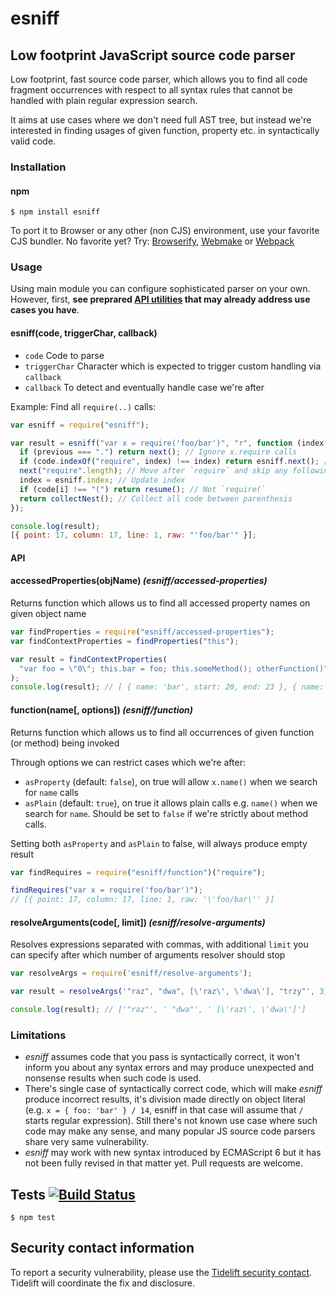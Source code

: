 # esniff

## Low footprint JavaScript source code parser

Low footprint, fast source code parser, which allows you to find all code fragment occurrences with respect to all syntax rules that cannot be handled with plain regular expression search.

It aims at use cases where we don't need full AST tree, but instead we're interested in finding usages of given function, property etc. in syntactically valid code.

### Installation

#### npm

    $ npm install esniff

To port it to Browser or any other (non CJS) environment, use your favorite CJS bundler. No favorite yet? Try: [Browserify](http://browserify.org/), [Webmake](https://github.com/medikoo/modules-webmake) or [Webpack](http://webpack.github.io/)

### Usage

Using main module you can configure sophisticated parser on your own. However, first, **see preprared [API utilities](#API) that may already address use cases you have**.

#### esniff(code, triggerChar, callback)

- `code` Code to parse
- `triggerChar` Character which is expected to trigger custom handling via `callback`
- `callback` To detect and eventually handle case we're after

Example: Find all `require(..)` calls:

```javascript
var esniff = require("esniff");

var result = esniff("var x = require('foo/bar')", "r", function (index, previous, nest) {
  if (previous === ".") return next(); // Ignore x.require calls
  if (code.indexOf("require", index) !== index) return esniff.next(); // Not really `require` call
  next("require".length); // Move after `require` and skip any following whitespace
  index = esniff.index; // Update index
  if (code[i] !== "(") return resume(); // Not `require(`
  return collectNest(); // Collect all code between parenthesis
});

console.log(result);
[{ point: 17, column: 17, line: 1, raw: "'foo/bar'" }];
```

#### API

#### accessedProperties(objName) _(esniff/accessed-properties)_

Returns function which allows us to find all accessed property names on given object name

```javascript
var findProperties = require("esniff/accessed-properties");
var findContextProperties = findProperties("this");

var result = findContextProperties(
  "var foo = \"0\"; this.bar = foo; this.someMethod(); otherFunction()"
);
console.log(result); // [ { name: 'bar', start: 20, end: 23 }, { name: 'someMethod', start: 36, end: 46 } ]
```

#### function(name[, options]) _(esniff/function)_

Returns function which allows us to find all occurrences of given function (or method) being invoked

Through options we can restrict cases which we're after:

- `asProperty` (default: `false`), on true will allow `x.name()` when we search for `name` calls
- `asPlain` (default: `true`), on true it allows plain calls e.g. `name()` when we search for `name`. Should be set to `false` if we're strictly about method calls.

Setting both `asProperty` and `asPlain` to false, will always produce empty result

```javascript
var findRequires = require("esniff/function")("require");

findRequires("var x = require('foo/bar')");
// [{ point: 17, column: 17, line: 1, raw: '\'foo/bar\'' }]
```

#### resolveArguments(code[, limit]) _(esniff/resolve-arguments)_

Resolves expressions separated with commas, with additional `limit` you can specify after which number of arguments resolver should stop

```javascript
var resolveArgs = require('esniff/resolve-arguments');

var result = resolveArgs('"raz", "dwa", [\'raz\', \'dwa\'], "trzy"', 3));

console.log(result); // ['"raz"', ' "dwa"', ' [\'raz\', \'dwa\']']
```

### Limitations

- _esniff_ assumes code that you pass is syntactically correct, it won't inform you about any syntax errors and may produce unexpected and nonsense results when such code is used.
- There's single case of syntactically correct code, which will make _esniff_ produce incorrect results, it's division made directly on object literal (e.g. `x = { foo: 'bar' } / 14`, esniff in that case will assume that `/` starts regular expression). Still there's not known use case where such code may make any sense, and many popular JS source code parsers share very same vulnerability.
- _esniff_ may work with new syntax introduced by ECMAScript 6 but it has not been fully revised in that matter yet. Pull requests are welcome.

## Tests [![Build Status](https://travis-ci.org/medikoo/esniff.svg)](https://travis-ci.org/medikoo/esniff)

    $ npm test

## Security contact information

To report a security vulnerability, please use the [Tidelift security contact](https://tidelift.com/security). Tidelift will coordinate the fix and disclosure.
